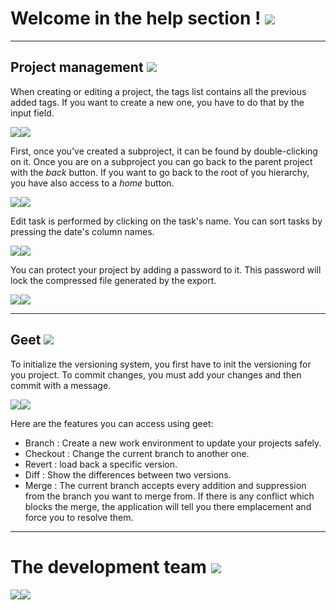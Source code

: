 
# Welcome in the help section ! ![](assets/guideline/closedBook.png)

---------------
## Project management ![](assets/guideline/3xcel_32bits.png)

When creating or editing a project, the tags list contains all the previous added tags. If you want to create a new one, you have to do that by the input field.


![](assets/guideline/centering_cheat.png)![](assets/guideline/tags.gif)

First, once you've created a subproject, it can be found by double-clicking on it. Once you are on a subproject you can go back to the parent project with the *back* button. If you want to go back to the root of you hierarchy, you have also access to a *home* button.

![](assets/guideline/centering_cheat.png)![](assets/guideline/doubleclick.gif)

Edit task is performed by clicking on the task's name.
You can sort tasks by pressing the date's column names.

![](assets/guideline/centering_cheat.png)![](assets/guideline/task.gif)

You can protect your project by adding a password to it. This password will lock the compressed file generated by the export.

![](assets/guideline/centering_cheat.png)![](assets/guideline/password.gif)



---------------
## Geet  ![](assets/guideline/geet_32bits.png)
To initialize the versioning system, you  first have to init the versioning for you project. 
To commit changes, you must add your changes and then commit with a message. 

![](assets/guideline/centering_cheat.png)![](assets/guideline/init.gif)

Here are the features you can access using geet:
- Branch : Create a new work environment to update your projects safely. 
- Checkout : Change the current branch to another one.
- Revert : load back a specific version.
- Diff : Show the differences between two versions. 
- Merge : The current branch accepts every addition and suppression from the branch you want to merge from. If there is any conflict which blocks the merge, the application will tell you there emplacement and force you to resolve them.


---------------

# The development team ![](assets/guideline/beers.png)

![](assets/guideline/centering_cheat.png)![](assets/guideline/BESTTEAM.png)